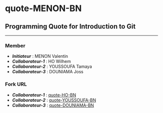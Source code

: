 # quote-MENON-BN

## Programming Quote for Introduction to Git

______

### **Member**

* ***Initiateur*** : MENON Valentin
* ***Collaborateur-1*** : HO Wilhem
* ***Collaborateur-2*** : YOUSSOUFA Tamaya
* ***Collaborateur-3*** : DOUNIAMA Joss

### **Fork URL**

* ***Collaborateur-1*** : [quote-HO-BN](https://github.com/)
* ***Collaborateur-2***
 : [quote-YOUSSOUFA-BN](https://github.com/)
* ***Collaborateur-3*** : [quote-DOUNIAMA-BN](https://github.com)
